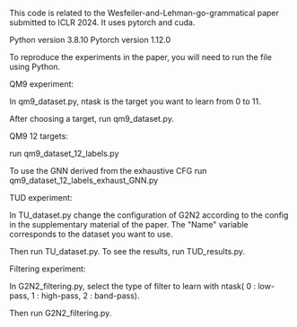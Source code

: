 This code is related to the Wesfeiler-and-Lehman-go-grammatical paper submitted to ICLR 2024. It uses pytorch and cuda.

Python version 3.8.10
Pytorch version 1.12.0


To reproduce the experiments in the paper, you will need to run the file using Python.


QM9 experiment:

In qm9_dataset.py, ntask is the target you want to learn from 0 to 11.

After choosing a target, run qm9_dataset.py.

QM9 12 targets:

run qm9_dataset_12_labels.py

To use the GNN derived from the exhaustive CFG run qm9_dataset_12_labels_exhaust_GNN.py

TUD experiment:

In TU_dataset.py change the configuration of G2N2 according to the config in the supplementary material of the paper.
The "Name" variable corresponds to the dataset you want to use.

Then run TU_dataset.py.
To see the results, run TUD_results.py.

Filtering experiment:

In G2N2_filtering.py, select the type of filter to learn with ntask( 0 : low-pass, 1 : high-pass, 2 : band-pass).

Then run G2N2_filtering.py.

